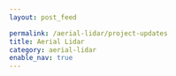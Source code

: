 ```yaml
---
layout: post_feed

permalink: /aerial-lidar/project-updates
title: Aerial Lidar
category: aerial-lidar
enable_nav: true
---
```

